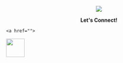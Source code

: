  
<p align="center">
  <img src="https://capsule-render.vercel.app/api?text=Hi, I'm BLARD! &animation=blink&type=waving&color=random&height=100"/>
</p>
<p align="center"><b>Let's Connect!</b></p>


    <a href="">
  <img height="50" src="https://user-images.githubusercontent.com/46517096/166974368-9798f39f-1f46-499c-b14e-81f0a3f83a06.png"/>
</a>
      
   



<!--
**Blard-omu** is a FRONT-END web developer with keen intrest in building apps that solves practical problems 

- 🔭 I’m currently working on e-commerce website 
- 🌱 I’m currently learning Javascript + React
- 👯 I’m looking to collaborate on projects on e-commerce, Health or education
- 🤔 I’m looking for help with back-end to my previous projects
- 💬 Ask me about <div>code</div>
- 📫 How to reach me: Blard_dev@gmail,com
-->
